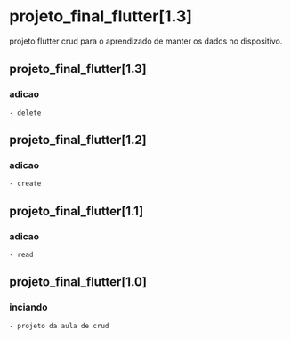 # projeto_final_flutter[1.3]

projeto flutter crud para o aprendizado de manter os dados no dispositivo.

## projeto_final_flutter[1.3]
### adicao
    - delete

## projeto_final_flutter[1.2]
### adicao 
    - create

## projeto_final_flutter[1.1]

### adicao
    - read

## projeto_final_flutter[1.0]

### inciando 
    - projeto da aula de crud  
